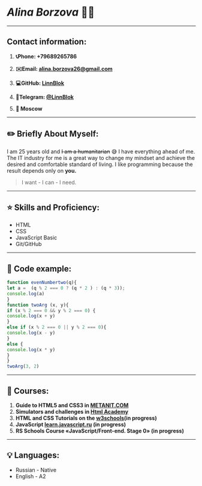 # *Alina Borzova* :woman_student: #
************************
## Contact information: ##

1. **:telephone_receiver:Phone: +79689265786**

2. **:envelope:Email:  alina.borzova26@gmail.com**

3. **:computer:GitHub: [LinnBlok](https://github.com/LinnBlok)**

4. **:iphone:Telegram: [@LinnBlok](https://t.me/LinnBlok)**
5. **:round_pushpin: Moscow**

**********************

## :pencil2: Briefly About Myself: ##

I am 25 years old and ~~I am a humanitarian~~ :sweat_smile: I have everything ahead of me.
The IT industry for me is a great way to change my mindset and achieve the desired and comfortable standard of living. I like programming because the result depends only on **you.**
>I want - I can - I need.


****************************************
## :star: Skills and Proficiency: ##
* HTML
* CSS
* JavaScript Basic
* Git/GitHub


*******************************

## :paperclip: Code example: ##
```javascript
function evenNumbertwo(q){
let a =  (q % 2 === 0 ? (q * 2 ) : (q * 3));
console.log(a)
}
function twoArg (x, y){
if (x % 2 === 0 && y % 2 === 0) {
console.log(x + y)
}
else if (x % 2 === 0 || y % 2 === 0){
console.log(x - y)
}
else {
console.log(x * y)
}
}
twoArg(3, 2)
```
*******************************

## :medal_sports: Courses: ##
1. **Guide to HTML5 and CSS3 in [METANIT.COM](https://metanit.com)**
2. **Simulators and challenges in [Html Academy](https://htmlacademy.ru)**
3. **HTML and CSS Tutorials on the [w3schools](https://www.w3schools.com/html/default.asp)(in progress)**
4. **JavaScript [learn.javascript.ru](https://learn.javascript.ru/) (in progress)**
5. **RS Schools Course «JavaScript/Front-end. Stage 0» (in progress)**

*******************************
## :bulb: Languages: ##

* Russian - Native
* English - A2 

